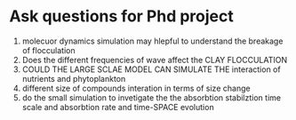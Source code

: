 # Ask questions for Phd project
1. molecuor dynamics simulation may hlepful to understand the breakage of flocculation
2. Does the different frequencies of wave affect the CLAY FLOCCULATION
3. COULD THE LARGE SCLAE MODEL CAN SIMULATE THE interaction of nutrients and phytoplankton
4. different size of compounds interation in terms of size change
5. do the small simulation to invetigate the the absorbtion stabilztion time scale and absorbtion rate and time-SPACE evolution